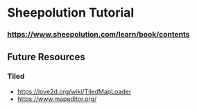 # Sheepolution Tutorial
### https://www.sheepolution.com/learn/book/contents


## Future Resources
### Tiled
- https://love2d.org/wiki/TiledMapLoader
- https://www.mapeditor.org/
